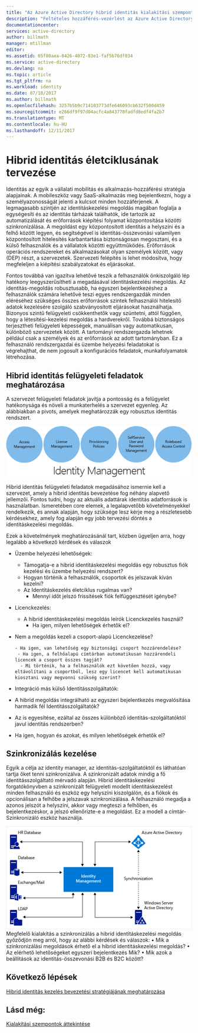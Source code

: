 ```yaml
---
title: "Az Azure Active Directory hibrid identitás kialakítási szempontok - adja meg, hibrid identitás felügyeleti feladatai |} Microsoft Docs"
description: "Feltételes hozzáférés-vezérlést az Azure Active Directory ellenőrzi a megadott feltételek, ha a felhasználó hitelesítése és az alkalmazáshoz való hozzáférés előtt válasszon. Ha ezek a feltételek teljesülnek, a felhasználó hitelesítése és hozzáférni az alkalmazáshoz engedélyezett."
documentationcenter: 
services: active-directory
author: billmath
manager: mtillman
editor: 
ms.assetid: 65f80aea-0426-4072-83e1-faf5b76df034
ms.service: active-directory
ms.devlang: na
ms.topic: article
ms.tgt_pltfrm: na
ms.workload: identity
ms.date: 07/18/2017
ms.author: billmath
ms.openlocfilehash: 3257b5b9c714103773dfe646093cb632f500d459
ms.sourcegitcommit: e266df9f97d04acfc4a843770fadfd8edf4fa2b7
ms.translationtype: MT
ms.contentlocale: hu-HU
ms.lasthandoff: 12/11/2017
---
```

# <a name="plan-for-hybrid-identity-lifecycle"></a>Hibrid identitás életciklusának tervezése
Identitás az egyik a vállalati mobilitás és alkalmazás-hozzáférési stratégia alapjainak. A mobileszköz vagy SaaS-alkalmazás meg bejelentkezni, hogy a személyazonosságát jelenti a kulcsot minden hozzáférjenek. A legmagasabb szintjén az identitáskezelési megoldás magában foglalja a egységesíti és az identitás tárházak találhatók, ide tartozik az automatizálását és erőforrások kiépítési folyamat központosítása közötti szinkronizálása. A megoldást egy központosított identitás a helyszíni és a felhő között legyen, és segítségével is identitás-összevonási valamilyen központosított hitelesítés karbantartása biztonságosan megosztani, és a külső felhasználók és a vállalatok közötti együttműködés. Erőforrások operációs rendszereket és alkalmazásokat olyan személyek között, vagy (DEP) részt, a szervezetek. Szervezeti felépítés is lehet módosítva, hogy megfeleljen a kiépítési szabályzatokat és eljárásokat.

Fontos továbbá van igazítva lehetővé teszik a felhasználók önkiszolgáló lép hatékony leegyszerűsítheti a megadásával identitáskezelési megoldás. Az identitás-megoldás robusztusabb, ha egyszeri bejelentkezéshez a felhasználók számára lehetővé teszi egyes rendszergazdák minden eléréséhez szükséges összes erőforrások szintek felhasználói hitelesítő adatok kezelésére szolgáló szabványosított eljárásokat használhatja. Bizonyos szintű felügyeleti csökkenthetők vagy szüntetni, attól függően, hogy a létesítési-kezelési megoldás a hardverekről. Továbbá biztonságos terjesztheti felügyeleti képességek, manuálisan vagy automatikusan, különböző szervezetek között. A tartományi rendszergazda lehetnek például csak a személyek és az erőforrások az adott tartományban. Ez a felhasználó rendszergazdai és üzembe helyezési feladatokat is végrehajthat, de nem jogosult a konfigurációs feladatok, munkafolyamatok létrehozása.

## <a name="determine-hybrid-identity-management-tasks"></a>Hibrid identitás felügyeleti feladatok meghatározása
A szervezet felügyeleti feladatok javítja a pontosság és a felügyelet hatékonysága és növeli a munkaterhelés a szervezet egyenleg. Az alábbiakban a pivots, amelyek meghatározzák egy robusztus identitás rendszert.

 ![](./media/hybrid-id-design-considerations/Identity_management_considerations.png)

Hibrid identitás felügyeleti feladatok megadásához ismernie kell a szervezet, amely a hibrid identitás bevezetése fog néhány alapvető jellemzői. Fontos tudni, hogy az aktuális adattárak identitás adatforrások is használatban. Ismeretében core elemek, a legalapvetőbb követelményekkel rendelkezik, és annak alapján, hogy szüksége lesz kérje meg a részletesebb kérdésekhez, amely fog alapján egy jobb tervezési döntés a identitáskezelési megoldás.  

Ezek a követelmények meghatározásánál tart, közben ügyeljen arra, hogy legalább a következő kérdések és válaszok

* Üzembe helyezési lehetőségek: 
  
  * Támogatja-e a hibrid identitáskezelési megoldás egy robusztus fiók kezelési és üzembe helyezési rendszert?
  * Hogyan történik a felhasználók, csoportok és jelszavak kíván kezelni?
  * Az Identitáskezelés életciklus rugalmas van? 
    * Mennyi időt jelszó frissítések fiók felfüggesztését igénybe?
* Licenckezelés: 
  
  * A hibrid identitáskezelési megoldás leírók Licenckezelés használ?
    * Ha igen, milyen lehetőségek érhetők el?
* Nem a megoldás kezeli a csoport-alapú Licenckezelése? 
  
      - Ha igen, van lehetőség egy biztonsági csoport hozzárendelése? 
       - Ha igen, a felhőalapú címtárban automatikusan hozzárendeli licencek a csoport összes tagját? 
        - Mi történik, ha a felhasználók ezt követően hozzá, vagy eltávolítani a csoportból, lesz egy licencet kell automatikusan kiosztani vagy megvonni szükség szerint? 
* Integráció más külső Identitásszolgáltatók:
* A hibrid megoldás integrálható az egyszeri bejelentkezés megvalósítása harmadik fél Identitásszolgáltatók?
* Az is egyesítése, ezáltal az összes különböző identitás-szolgáltatóktól javul identitás rendszerben?
* Ha igen, hogyan és azokat, és milyen lehetőségek érhetők el?

## <a name="synchronization-management"></a>Szinkronizálás kezelése
Egyik a célja az identity manager, az identitás-szolgáltatóktól és láthatóan tartja őket tenni szinkronizálva. A szinkronizált adatok mindig a fő identitásszolgáltató mérvadó alapján. Hibrid identitáskezelési forgatókönyvben a szinkronizált felügyeleti modellt identitáskezelést minden felhasználó és eszköz egy helyszíni kiszolgálón, és a fiókok és opcionálisan a felhőbe a jelszavak szinkronizálása. A felhasználó megadja a azonos jelszót a helyszíni, akkor vagy megteszi a felhőben, és bejelentkezéskor, a jelszó ellenőrizte-e a megoldást. Ez a modell a címtár-Szinkronizáló eszköz használja.

![](./media/hybrid-id-design-considerations/Directory_synchronization.png)Megfelelő kialakítás a szinkronizálás a hibrid identitáskezelési megoldás győződjön meg arról, hogy az alábbi kérdések és válaszok: • Mik a szinkronizálási megoldások érhető el a hibrid identitáskezelési megoldás?
• Az elérhető lehetőségeket egyszeri bejelentkezés Mik?
• Mik azok a beállítások az identitás-összevonási B2B és B2C között?

## <a name="next-steps"></a>Következő lépések
[Hibrid identitás kezelés bevezetési stratégiájának meghatározása](active-directory-hybrid-identity-design-considerations-lifecycle-adoption-strategy.md)

## <a name="see-also"></a>Lásd még:
[Kialakítási szempontok áttekintése](active-directory-hybrid-identity-design-considerations-overview.md)

